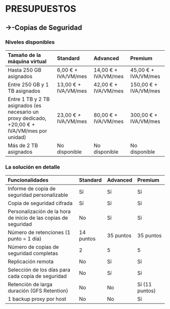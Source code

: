 # PRESUPUESTOS

## -&gt;-Copias de Seguridad

### Niveles disponibles

| Tamaño de la máquina virtual | Standard | Advanced | Premium |
| :--- | :--- | :--- | :--- |
| Hasta 250 GB asignados  | 6,00 € + IVA/VM/mes | 14,00 € + IVA/VM/mes | 45,00 € + IVA/VM/mes |
| Entre 250 GB y 1 TB asignados  | 13,00 € + IVA/VM/mes | 42,00 € + IVA/VM/mes | 150,00 € + IVA/VM/mes |
| Entre 1 TB y 2 TB asignados \(es necesario un proxy dedicado, +20,00 € + IVA/VM/mes por unidad\) | 23,00 € + IVA/VM/mes | 80,00 € + IVA/VM/mes | 300,00 € + IVA/VM/mes |
| Más de 2 TB asignados | No disponible | No disponible | No disponible |

### La solución en detalle

| Funcionalidades | Standard | Advanced | Premium |
| :--- | :--- | :--- | :--- |
| Informe de copia de seguridad personalizable | Sí  | Sí | Sí |
| Copia de seguridad cifrada | Sí | Sí | Sí |
| Personalización de la hora de inicio de las copias de seguridad | No | Sí | Sí |
| Número de retenciones \(1 punto = 1 día\) | 14 puntos | 35 puntos | 35 puntos |
| Número de copias de seguridad completas | 2 | 5 | 5 |
| Replicación remota | No | Sí | Sí |
| Selección de los días para cada copia de seguridad | No | Sí | Sí |
| Retención de larga duración \(GFS Retention\) | No | No | Sí \(11 puntos\) |
| 1 backup proxy por host | No | No | Sí |

